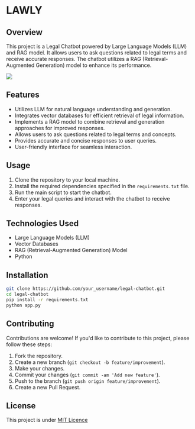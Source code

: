 # LAWLY

## Overview
This project is a Legal Chatbot powered by Large Language Models (LLM) and RAG model. It allows users to ask questions related to legal terms and receive accurate responses. The chatbot utilizes a RAG (Retrieval-Augmented Generation) model to enhance its performance.

![](assets/demo.png)

## Features
- Utilizes LLM for natural language understanding and generation.
- Integrates vector databases for efficient retrieval of legal information.
- Implements a RAG model to combine retrieval and generation approaches for improved responses.
- Allows users to ask questions related to legal terms and concepts.
- Provides accurate and concise responses to user queries.
- User-friendly interface for seamless interaction.

## Usage
1. Clone the repository to your local machine.
2. Install the required dependencies specified in the `requirements.txt` file.
3. Run the main script to start the chatbot.
4. Enter your legal queries and interact with the chatbot to receive responses.

## Technologies Used
- Large Language Models (LLM)
- Vector Databases
- RAG (Retrieval-Augmented Generation) Model
- Python

## Installation
```bash
git clone https://github.com/your_username/legal-chatbot.git
cd legal-chatbot
pip install -r requirements.txt
python app.py
```

## Contributing
Contributions are welcome! If you'd like to contribute to this project, please follow these steps:
1. Fork the repository.
2. Create a new branch (`git checkout -b feature/improvement`).
3. Make your changes.
4. Commit your changes (`git commit -am 'Add new feature'`).
5. Push to the branch (`git push origin feature/improvement`).
6. Create a new Pull Request.

## License
This project is under [MIT Licence](LICENSE)

